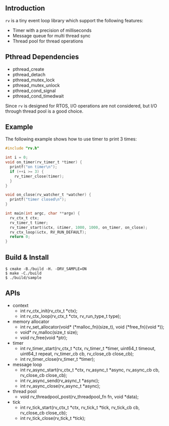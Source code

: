 ## Introduction

`rv` is a tiny event loop library which support the following features:
- Timer with a precision of milliseconds
- Message queue for multi thread sync
- Thread pool for thread operations

## Pthread Dependencies

- pthread_create
- pthread_detach
- pthread_mutex_lock
- pthread_mutex_unlock
- pthread_cond_signal
- pthread_cond_timedwait

Since `rv` is designed for RTOS, I/O operations are not considered, but I/O through thread pool is a good choice.

## Example

The following example shows how to use timer to print 3 times:

```c
#include "rv.h"

int i = 0;
void on_timer(rv_timer_t *timer) {
  printf("on timer\n");
  if (++i >= 3) {
    rv_timer_close(timer);
  }
}

void on_close(rv_watcher_t *watcher) {
  printf("timer closed\n");
}

int main(int argc, char **argv) {
  rv_ctx_t ctx;
  rv_timer_t timer;
  rv_timer_start(&ctx, &timer, 1000, 1000, on_timer, on_close);
  rv_ctx_loop(&ctx, RV_RUN_DEFAULT);
  return 0;
}

```

## Build & Install

```shell
$ cmake -B./build -H. -DRV_SAMPLE=ON
$ make -C./build
$ ./build/sample
```

## APIs

- context
  - int rv_ctx_init(rv_ctx_t *ctx);
  - int rv_ctx_loop(rv_ctx_t *ctx, rv_run_type_t type);
- memory allocator
  - int rv_set_allocator(void* (*malloc_fn)(size_t), void (*free_fn)(void *));
  - void* rv_malloc(size_t size);
  - void rv_free(void *ptr);
- timer
  - int rv_timer_start(rv_ctx_t *ctx, rv_timer_t *timer, uint64_t timeout, uint64_t repeat, rv_timer_cb cb, rv_close_cb close_cb);
  - int rv_timer_close(rv_timer_t *timer);
- message loop
  - int rv_async_start(rv_ctx_t *ctx, rv_async_t *async, rv_async_cb cb, rv_close_cb close_cb);
  - int rv_async_send(rv_async_t *async);
  - int rv_async_close(rv_async_t *async);
- thread pool
  - void rv_threadpool_post(rv_threadpool_fn fn, void *data);
- tick
  - int rv_tick_start(rv_ctx_t *ctx, rv_tick_t *tick, rv_tick_cb cb, rv_close_cb close_cb);
  - int rv_tick_close(rv_tick_t *tick);
